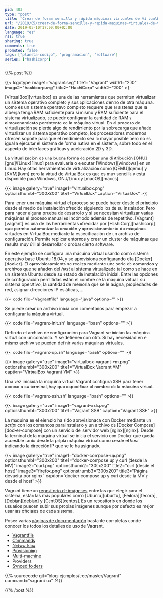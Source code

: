 ```yaml
---
pid: 403
type: "post"
title: "Crear de forma sencilla y rápida máquinas virtuales de VirtualBox con Vagrant"
url: "/2019/05/crear-de-forma-sencilla-y-rapida-maquinas-virtuales-de-virtualbox-con-vagrant/"
date: 2019-05-10T17:00:00+02:00
language: "es"
rss: true
sharing: true
comments: true
promoted: false
tags: ["planeta-codigo", "programacion", "software"]
series: ["hashicorp"]
---
```


{{% post %}}

{{< logotype image1="vagrant.svg" title1="Vagrant" width1="200" image2="hashicorp.svg" title2="HashiCorp" width2="200" >}}

[VirtualBox][virtualbox] es una de las herramientas que permiten virtualizar un sistema operativo completo y sus aplicaciones dentro de otra máquina. Como es un sistema operativo completo requiere que el sistema que la alberga tenga RAM suficiente para sí mismo y RAM suficiente para el sistema virtualizado, se puede configurar la cantidad de RAM y almacenamiento persistente de la máquina virtual. En el proceso de virtualización se pierde algo de rendimiento por la sobrecarga que añade virtualizar un sistema operativo completo, los procesadores modernos ofrecen soporte para que el rendimiento sea lo mayor posible pero no es igual a ejecutar el sistema de forma nativa en el sistema, sobre todo en el aspecto de interfaces gráficas y aceleración 2D y 3D.

La virtualización es una buena forma de probar una distribución [GNU][gnu]/[Linux][linux] para evaluarla o ejecutar [Windows][windows] en un Linux. Hay otras herramientas de virtualización como [QEMU][qemu] y [KVM][kvm] pero la virtud de VirtualBox es que es muy sencilla y está disponible para Windows, GNU/Linux y [macOS][macos].

{{< image
    gallery="true"
    image1="virtualbox.png" optionsthumb1="300x200" title1="VirtualBox"
    caption="VirtualBox" >}}

Para tener una máquina virtual el proceso se puede hacer desde el principio desde el medio de instalación ofrecido siguiendo los de su instalador. Pero para hacer alguna prueba de desarrollo y si se necesitan virtualizar varias máquinas el proceso manual es incómodo además de repetitivo. [Vagrant][vagrant] es una de las herramientas ofrecidas por [HashiCorp][hashicorp] que permite automatizar la creación y aprovisionamiento de máquinas virtuales en VirtualBox mediante la especificación de un archivo de configuración. Permite replicar entornos y crear un cluster de máquinas que resulta muy útil al desarrollar o probar cierto software.

En este ejemplo se configura una máquina virtual usando como sistema operativo base Ubuntu 18.04, y se aprovisiona configurando ella [Docker][docker]. El aprovisionamiento se realiza mediante una serie de comandos y archivos que se añaden del _host_ al sistema virtualizado tal como se hace en un sistema Ubuntu desde su estado de instalación inicial. Entre las opciones de configuración permitidas están el nombre de la máquina virtual, su sistema operativo, la cantidad de memoria que se le asigna, propiedades de red, asignar direcciones IP estáticas, ...

{{< code file="Vagrantfile" language="java" options="" >}}

Se puede crear un archivo inicia con comentarios para empezar a configurar la máquina virtual.

{{< code file="vagrant-init.sh" language="bash" options="" >}}

Definido el archivo de configuración para Vagrant se inician las máquina virtual con un comando. Y se detienen con otro. Si hay necesidad en el mismo archivo se pueden definir varias máquinas virtuales.

{{< code file="vagrant-up.sh" language="bash" options="" >}}

{{< image
    gallery="true"
    image1="virtualbox-vagrant-vm.png" optionsthumb1="300x200" title1="VirtualBox Vagrant VM"
    caption="VirtualBox Vagrant VM" >}}

Una vez iniciada la máquina virtual Vagrant configura SSH para tener acceso a su terminal, hay que especificar el nombre de la máquina virtual.

{{< code file="vagrant-ssh.sh" language="bash" options="" >}}

{{< image
    gallery="true"
    image1="vagrant-ssh.png" optionsthumb1="300x200" title1="Vagrant SSH"
    caption="Vagrant SSH" >}}

La máquina en el ejemplo ha sido aprovisionada con Docker mediante un _script_ con los comandos para instalarlo y un archivo de [Docker Compose][docker-compose] con un servicio del servidor web [nginx][nginx]. Desde la terminal de la máquina virtual se inicia el servicio con Docker que queda accesible tanto desde la pripia máquina virtual como desde el _host_ indicando la dirección IP que se le ha asignado.

{{< image
    gallery="true"
    image1="docker-compose-up.png" optionsthumb1="300x200" title1="docker-compose up y curl (desde la MV)"
    image2="curl.png" optionsthumb2="300x200" title2="curl (desde el host)"
    image3="firefox.png" optionsthumb3="300x200" title3="Página devuelta por nginx"
    caption="docker-compose up y curl desde la MV y desde el host" >}}

Vagrant tiene un [repositorio de imágenes](https://app.vagrantup.com/boxes/search) entre las que elegir para el sistema, están las más populares como [Ubuntu][ubuntu], [Fedora][fedora], [Debian][debian] y [CentOS][centos]. Es un repositorio en donde los usuarios pueden subir sus propias imágenes aunque por defecto es mejor usar las oficiales de cada sistema.

Posee varias [páginas de documentación](https://www.vagrantup.com/docs/index.html) bastante completas donde conocer los todos los detalles de uso de Vagrant.

* [Vagrantfile](https://www.vagrantup.com/docs/vagrantfile/)
* [Commands](https://www.vagrantup.com/docs/cli/)
* [Networking](https://www.vagrantup.com/docs/networking/)
* [Provisioning](https://www.vagrantup.com/docs/provisioning/)
* [Multi-machine](https://www.vagrantup.com/docs/multi-machine/)
* [Providers](https://www.vagrantup.com/docs/providers/)
* [Synced folders](https://www.vagrantup.com/docs/synced-folders/)

{{% sourcecode git="blog-ejemplos/tree/master/Vagrant" command="vagrant up" %}}

{{% /post %}}
